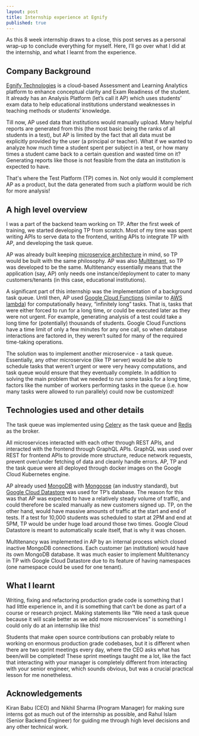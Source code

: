 ```yaml
---
layout: post
title: Internship experience at Egnify
published: true
---
```


As this 8 week internship draws to a close, this post serves as a personal wrap-up to conclude everything for myself. Here, I’ll go over what I did at the internship, and what I learnt from the experience.
<!--break-->

## Company Background

[Egnify Technologies](https://in.linkedin.com/company/egnify) is a cloud-based Assessment and Learning Analytics platform to enhance conceptual clarity and Exam Readiness of the student. It already has an Analysis Platform (let’s call it AP) which uses students’ exam data to help educational institutions understand weaknesses in teaching methods or students’ knowledge.

Till now, AP used data that institutions would manually upload. Many helpful reports are generated from this (the most basic being the ranks of all students in a test), but AP is limited by the fact that all data must be explicitly provided by the user (a principal or teacher). What if we wanted to analyze how much time a student spent per subject in a test, or how many times a student came back to a certain question and wasted time on it? Generating reports like those is not feasible from the data an institution is expected to have.

That's where the Test Platform (TP) comes in. Not only would it complement AP as a product, but the data generated from such a platform would be rich for more analysis!


## A high level overview

I was a part of the backend team working on TP. After the first week of training, we started developing TP from scratch. Most of my time was spent writing APIs to serve data to the frontend, writing APIs to integrate TP with AP, and developing the task queue.

AP was already built keeping [microservice architecture](http://microservices.io/) in mind, so TP would be built with the same philosophy. AP was also [Multitenant](https://en.wikipedia.org/wiki/Multitenancy), so TP was developed to be the same. Multitenancy essentially means that the application (say, AP) only needs one instance/deployment to cater to many customers/tenants (in this case, educational institutions).

A significant part of this internship was the implementation of a background task queue. Until then, AP used [Google Cloud Functions](https://cloud.google.com/functions/) (similar to [AWS lambda](https://aws.amazon.com/lambda/)) for computationally heavy, “infinitely long” tasks. That is, tasks that were either forced to run for a long time, or could be executed later as they were not urgent. For example, generating analysis of a test could take a long time for (potentially) thousands of students. Google Cloud Functions have a time limit of only a few minutes for any one call, so when database interactions are factored in, they weren’t suited for many of the required time-taking operations.

The solution was to implement another microservice - a task queue. Essentially, any other microservice (like TP server) would be able to schedule tasks that weren’t urgent or were very heavy computations, and task queue would ensure that they eventually complete. In addition to solving the main problem that we needed to run some tasks for a long time, factors like the number of workers performing tasks in the queue (i.e. how many tasks were allowed to run parallely) could now be customized!


## Technologies used and other details

The task queue was implemented using [Celery](http://www.celeryproject.org/) as the task queue and [Redis](https://redis.io/) as the broker.

All microservices interacted with each other through REST APIs, and interacted with the frontend through GraphQL APIs. GraphQL was used over REST for frontend APIs to provide more structure, reduce network requests, prevent over/under fetching of data and cleanly handle errors. AP, TP and the task queue were all deployed through docker images on the Google Cloud Kubernetes engine.

AP already used [MongoDB](https://www.mongodb.com/) with [Mongoose](http://mongoosejs.com/) (an industry standard), but [Google Cloud Datastore](https://cloud.google.com/datastore/) was used for TP’s database. The reason for this was that AP was expected to have a relatively steady volume of traffic, and could therefore be scaled manually as new customers signed up.
TP, on the other hand, would have massive amounts of traffic at the start and end of tests. If a test for 10,000 students was scheduled to start at 2PM and end at 5PM, TP would be under huge load around those two times. Google Cloud Datastore is meant to automatically scale itself, that is why it was chosen.

Multitenancy was implemented in AP by an internal process which closed inactive MongoDB connections. Each customer (an institution) would have its own MongoDB database. It was much easier to implement Multitenancy in TP with Google Cloud Datastore due to its feature of having namespaces (one namespace could be used for one tenant).


## What I learnt

Writing, fixing and refactoring production grade code is something that I had little experience in, and it is something that can’t be done as part of a course or research project. Making statements like “We need a task queue because it will scale better as we add more microservices” is something I could only do at an internship like this!

Students that make open source contributions can probably relate to working on enormous production grade codebases, but it is different when there are two sprint meetings every day, where the CEO asks what has been/will be completed! These sprint meetings taught me a lot, like the fact that interacting with your manager is completely different from interacting with your senior engineer, which sounds obvious, but was a crucial practical lesson for me nonetheless.

## Acknowledgements

Kiran Babu (CEO) and Nikhil Sharma (Program Manager) for making sure interns got as much out of the internship as possible, and Rahul Islam (Senior Backend Engineer) for guiding me through high level decisions and any other technical work.
